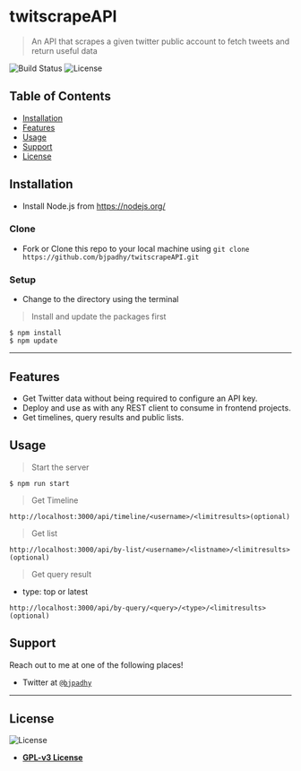 # twitscrapeAPI

> An API that scrapes a given twitter public account to fetch tweets and return useful data

![Build Status](https://img.shields.io/github/last-commit/bjpadhy/twitscrapeAPI/development)
![License](https://img.shields.io/npm/l/scrape-twitter)

## Table of Contents

- [Installation](#installation)
- [Features](#features)
- [Usage](#usage)
- [Support](#support)
- [License](#license)


## Installation

- Install Node.js from https://nodejs.org/

### Clone

- Fork or Clone this repo to your local machine using `git clone https://github.com/bjpadhy/twitscrapeAPI.git`

### Setup

- Change to the directory using the terminal

> Install and update the packages first

```shell
$ npm install
$ npm update
```
---

## Features

- Get Twitter data without being required to configure an API key.
- Deploy and use as with any REST client to consume in frontend projects.
- Get timelines, query results and public lists.


## Usage

> Start the server
```shell
$ npm run start
```

> Get Timeline
```shell
http://localhost:3000/api/timeline/<username>/<limitresults>(optional)
```
> Get list
```shell
http://localhost:3000/api/by-list/<username>/<listname>/<limitresults>(optional)
```
> Get query result
- type: top or latest
```shell
http://localhost:3000/api/by-query/<query>/<type>/<limitresults>(optional)
```


## Support

Reach out to me at one of the following places!

- Twitter at <a href="https://twitter.com/bjpadhy" target="_blank">`@bjpadhy`</a>

---


## License

![License](https://img.shields.io/npm/l/scrape-twitter)

- **[GPL-v3 License](https:/opensource.org/licenses/GPL-3.0)**
